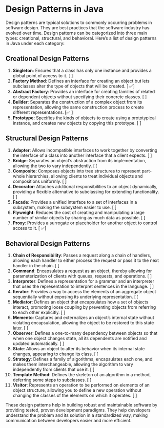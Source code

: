 # Design Patterns in Java

Design patterns are typical solutions to commonly occurring problems in software design. They are best practices that the software industry has evolved over time. Design patterns can be categorized into three main types: creational, structural, and behavioral. Here’s a list of design patterns in Java under each category:

## Creational Design Patterns

1. **Singleton**: Ensures that a class has only one instance and provides a global point of access to it. [ ]
2. **Factory Method**: Defines an interface for creating an object but lets subclasses alter the type of objects that will be created. [ ✅]
3. **Abstract Factory**: Provides an interface for creating families of related or dependent objects without specifying their concrete classes. [ ]
4. **Builder**: Separates the construction of a complex object from its representation, allowing the same construction process to create different representations. [✅ ]
5. **Prototype**: Specifies the kinds of objects to create using a prototypical instance, and creates new objects by copying this prototype. [ ]

## Structural Design Patterns

1. **Adapter**: Allows incompatible interfaces to work together by converting the interface of a class into another interface that a client expects. [ ]
2. **Bridge**: Separates an object’s abstraction from its implementation, allowing the two to vary independently. [ ]
3. **Composite**: Composes objects into tree structures to represent part-whole hierarchies, allowing clients to treat individual objects and compositions uniformly. [ ]
4. **Decorator**: Attaches additional responsibilities to an object dynamically, providing a flexible alternative to subclassing for extending functionality. [ ]
5. **Facade**: Provides a unified interface to a set of interfaces in a subsystem, making the subsystem easier to use. [ ]
6. **Flyweight**: Reduces the cost of creating and manipulating a large number of similar objects by sharing as much data as possible. [ ]
7. **Proxy**: Provides a surrogate or placeholder for another object to control access to it. [ ✅]

## Behavioral Design Patterns

1. **Chain of Responsibility**: Passes a request along a chain of handlers, allowing each handler to either process the request or pass it to the next handler in the chain. [ ]
2. **Command**: Encapsulates a request as an object, thereby allowing for parameterization of clients with queues, requests, and operations. [ ]
3. **Interpreter**: Defines a representation for a grammar and an interpreter that uses the representation to interpret sentences in the language. [ ]
4. **Iterator**: Provides a way to access the elements of an aggregate object sequentially without exposing its underlying representation. [ ]
5. **Mediator**: Defines an object that encapsulates how a set of objects interact, promoting loose coupling by preventing objects from referring to each other explicitly. [ ]
6. **Memento**: Captures and externalizes an object’s internal state without violating encapsulation, allowing the object to be restored to this state later. [ ]
7. **Observer**: Defines a one-to-many dependency between objects so that when one object changes state, all its dependents are notified and updated automatically. [ ]
8. **State**: Allows an object to alter its behavior when its internal state changes, appearing to change its class. [ ]
9. **Strategy**: Defines a family of algorithms, encapsulates each one, and makes them interchangeable, allowing the algorithm to vary independently from clients that use it. [ ]
10. **Template Method**: Defines the skeleton of an algorithm in a method, deferring some steps to subclasses. [ ]
11. **Visitor**: Represents an operation to be performed on elements of an object structure, allowing you to define a new operation without changing the classes of the elements on which it operates. [ ]

These design patterns help in building robust and maintainable software by providing tested, proven development paradigms. They help developers understand the problem and its solution in a standardized way, making communication between developers easier and more efficient.
